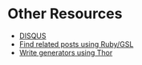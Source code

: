 Other Resources
===============

-   [DISQUS](http://disqus.com/)
-   [Find related posts using Ruby/GSL](http://rb-gsl.rubyforge.org/)
-   [Write generators using Thor](https://github.com/wycats/thor)
